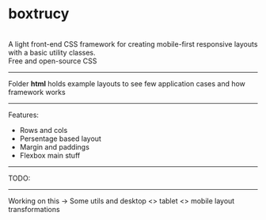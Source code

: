 # boxtrucy

<br>
A light front-end CSS framework for creating mobile-first responsive layouts with a basic utility classes. 
<br>
Free and open-source CSS


-------------------------------------------------------

Folder __html__ holds example layouts to see few application cases and how framework works


-------------------------------------------------------
Features:

- Rows and cols
- Persentage based layout
- Margin and paddings
- Flexbox main stuff


-------------------------------------------------------
TODO:



-------------------------------------------------------
Working on this -> Some utils and desktop <> tablet <> mobile layout transformations

